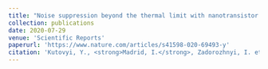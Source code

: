 ```yaml
---
title: "Noise suppression beyond the thermal limit with nanotransistor biosensors"
collection: publications
date: 2020-07-29
venue: 'Scientific Reports'
paperurl: 'https://www.nature.com/articles/s41598-020-69493-y'
citation: 'Kutovyi, Y., <strong>Madrid, I.</strong>, Zadorozhnyi, I. et al. (2020) &quot;Noise suppression beyond the thermal limit with nanotransistor biosensors.&quot; <i>Sci Rep</i>. 10(12678).'
---
```


